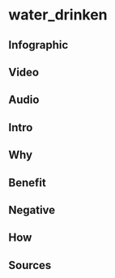 [//]: <> (U)


# **water_drinken**

## **Infographic**
[//]: <> (BO-infographic)

[//]: <> (EO-infographic)
## **Video**
[//]: <> (BO-video)

[//]: <> (EO-video)
## **Audio**
[//]: <> (BO-audio)

[//]: <> (EO-audio)
## **Intro**
[//]: <> (BO-intro)


[//]: <> (EO-intro)
## **Why**
[//]: <> (BO-why)


[//]: <> (EO-why)
## **Benefit**
[//]: <> (BO-why-benefit)

[//]: <> (EO-why-benefit)
## **Negative**
[//]: <> (BO-why-negative)

[//]: <> (EO-why-negative)
## **How**
[//]: <> (BO-how)

[//]: <> (EO-how)

## **Sources**
[//]: <> (BO-sources)


[//]: <> (EO-sources)

